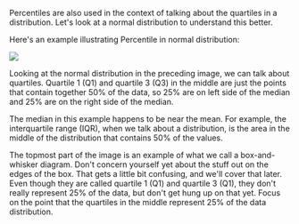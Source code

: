Percentiles are also used in the context of talking about the quartiles in a distribution. Let's look at a normal distribution to understand this better.

Here's an example illustrating Percentile in normal distribution:

![](https://github.com/fenago/katacoda-scenarios/raw/master/datascience-machine-learning/datascience-machine-learning-chapter-02-01/steps/9/2.png)

Looking at the normal distribution in the preceding image, we can talk about quartiles. Quartile 1 (Q1) and quartile 3 (Q3) in the middle are just the points that contain together 50% of the data, so 25% are on left side of the median and 25% are on the right side of the median.

The median in this example happens to be near the mean. For example, the interquartile range (IQR), when we talk about a distribution, is the area in the middle of the distribution that contains 50% of the values.

The topmost part of the image is an example of what we call a box-and-whisker diagram. Don't concern yourself yet about the stuff out on the edges of the box. That gets a little bit confusing, and we'll cover that later. Even though they are called quartile 1 (Q1) and quartile 3 (Q1), they don't really represent 25% of the data, but don't get hung up on that yet. Focus on the point that the quartiles in the middle represent 25% of the data distribution.
